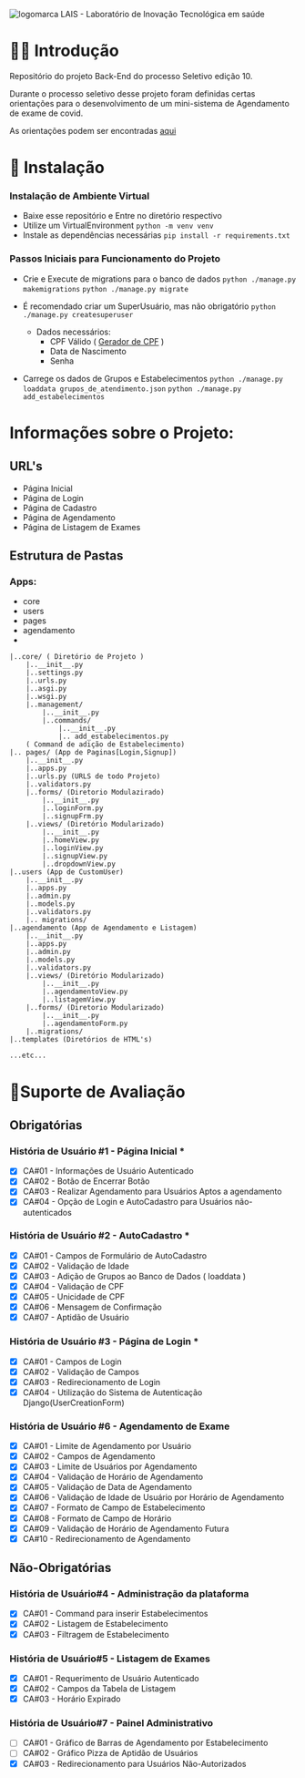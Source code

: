 ![logomarca LAIS - Laboratório de Inovação Tecnológica em saúde](https://regulacao.lais.ufrn.br/static/assets/images/lais-topbar.png)

# 👋🏽 Introdução
 Repositório do projeto Back-End do processo Seletivo edição 10.

Durante o processo seletivo desse projeto foram definidas certas orientações para o desenvolvimento de um mini-sistema de Agendamento de exame de covid.

As orientações podem ser encontradas [aqui](https://lais.huol.ufrn.br/wp-content/uploads/2022/03/Edital-10_2022-Orientacoes-para-a-Fase-2.pdf)
# 🔧 Instalação
### Instalação de Ambiente Virtual
- Baixe esse repositório e Entre no diretório respectivo
- Utilize um VirtualEnvironment
`python -m venv venv`
- Instale as dependências necessárias
`pip install -r requirements.txt`

### Passos Iniciais para Funcionamento do Projeto
 - Crie e Execute de migrations para o banco de dados
`python ./manage.py makemigrations`
`python ./manage.py migrate`

- É recomendado criar um SuperUsuário, mas não obrigatório
`python ./manage.py createsuperuser`
	- Dados necessários:
		- CPF Válido ( [Gerador de CPF](https://www.4devs.com.br/gerador_de_cpf) )
		- Data de Nascimento
		- Senha
- Carrege os dados de Grupos e Estabelecimentos
`python ./manage.py loaddata grupos_de_atendimento.json`
`python ./manage.py add_estabelecimentos`

# Informações sobre o Projeto:
## URL's
- Página Inicial
- Página de Login
- Página de Cadastro
- Página de Agendamento
- Página de Listagem de Exames
## Estrutura de Pastas
### Apps:
- core
- users
- pages
- agendamento
- 

	|..core/ ( Diretório de Projeto )
		|..__init__.py
		|..settings.py
		|..urls.py
		|..asgi.py
		|..wsgi.py
		|..management/
			|..__init__.py
			|..commands/
				|..__init__.py
				|.. add_estabelecimentos.py
		( Command de adição de Estabelecimento)
	|.. pages/ (App de Paginas[Login,Signup])
		|..__init__.py
		|..apps.py
		|..urls.py (URLS de todo Projeto)
		|..validators.py
		|..forms/ (Diretorio Modulazirado)
			|..__init__.py
			|..loginForm.py
			|..signupFrm.py
		|..views/ (Diretório Modularizado)
			|..__init__.py
			|..homeView.py
			|..loginView.py
			|..signupView.py
			|..dropdownView.py
	|..users (App de CustomUser)
		|..__init__.py
		|..apps.py
		|..admin.py
		|..models.py
		|..validators.py
		|.. migrations/
	|..agendamento (App de Agendamento e Listagem)
		|..__init__.py
		|..apps.py
		|..admin.py
		|..models.py
		|..validators.py
		|..views/ (Diretório Modularizado)
			|..__init__.py
			|..agendamentoView.py
			|..listagemView.py
		|..forms/ (Diretorio Modularizado)
			|..__init__.py
			|..agendamentoForm.py
		|..migrations/
	|..templates (Diretórios de HTML's)
	
	...etc...
		
		


# 🧾Suporte de Avaliação

## Obrigatórias
### História de Usuário #1 - Página Inicial *

 - [x] CA#01 - Informações de Usuário Autenticado
 - [x] CA#02 - Botão de Encerrar Botão
 - [x] CA#03 - Realizar Agendamento para Usuários Aptos a agendamento
 - [x] CA#04 - Opção de Login e AutoCadastro para Usuários não-autenticados
### História de Usuário #2 - AutoCadastro *
 - [x] CA#01 - Campos de Formulário de AutoCadastro
 - [x] CA#02 - Validação de Idade
 - [x] CA#03 - Adição de Grupos ao Banco de Dados ( loaddata )
 - [x] CA#04 - Validação de CPF
 - [x] CA#05 - Unicidade de CPF
 - [x] CA#06 - Mensagem de Confirmação
 - [x] CA#07 - Aptidão de Usuário
### História de Usuário #3 - Página de Login *
 - [x] CA#01 - Campos de Login
 - [x] CA#02 - Validação de Campos
 - [x] CA#03 - Redirecionamento de Login
 - [x] CA#04 - Utilização do Sistema de Autenticação Django(UserCreationForm)

### História de Usuário #6 - Agendamento de Exame
 - [x] CA#01 - Limite de Agendamento por Usuário
 - [x] CA#02 - Campos de Agendamento
 - [x] CA#03 - Limite de Usuários por Agendamento
 - [x] CA#04 - Validação de Horário de Agendamento
 - [x] CA#05 - Validação de Data de Agendamento
 - [x] CA#06 - Validação de Idade de Usuário por Horário de Agendamento
 - [x] CA#07 - Formato de Campo de Estabelecimento
 - [x] CA#08 - Formato de Campo de Horário
 - [x] CA#09 - Validação de Horário de Agendamento Futura
 - [x] CA#10 - Redirecionamento de Agendamento

## Não-Obrigatórias
### História de Usuário#4 - Administração da plataforma

 - [x] CA#01 -   Command para inserir Estabelecimentos
 - [x] CA#02 - Listagem de Estabelecimento
 - [x] CA#03 - Filtragem de Estabelecimento

### História de Usuário#5 - Listagem de Exames
 - [x] CA#01 - Requerimento de Usuário Autenticado
 - [x] CA#02 - Campos da Tabela de Listagem
 - [x] CA#03 - Horário Expirado
### História de Usuário#7 - Painel Administrativo
- [ ] CA#01 - Gráfico de Barras de Agendamento por Estabelecimento
 - [ ] CA#02 - Gráfico Pizza de Aptidão de Usuários
 - [x] CA#03 - Redirecionamento para Usuários Não-Autorizados
